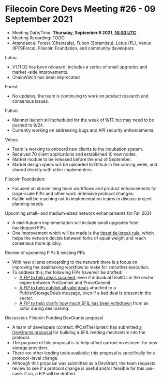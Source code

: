 # Filecoin Core Devs Meeting #26 - 09 September 2021

- Meeting Date/Time: **Thursday, September 9 2021, [16:00 UTC](https://savvytime.com/converter/utc-to-germany-berlin-united-kingdom-london-ny-new-york-city-ca-san-francisco-china-shanghai-japan-tokyo-australia-sydney/16-00)**
- Meeting Recording: TODO
- Attendance: Forest (Chainsafe), Fuhon (Soramitsu), Lotus (PL),  Venus (IPFSForce), Filecoin Foundation, and community developers

Lotus:
- V1.11.02 has been released; includes a series of small upgrades and market -side improvements. 
- ChainWatch has been deprecated

Forest:
- No updates; the team is continuing to work on product research and consensus issues.

Fuhon:
- Mainnet launch still scheduled for the week of 9/17, but may need to be pushed to 9/24.
- Currently working on addressing bugs and API security enhancements.

Venus:
- Team is working to onboard new clients to the incubation system. 
- Received 70 client applications and established 10 new nodes. 
- Market module to be released before the end of September. 
- Market design specs will be uploaded to Github in the coming week, and shared directly with other implementers. 

Filecoin Foundation:
- Focused on streamlining team workflows and product enhancements for large-scale FIPs and other work -intensive protocol changes. 
- Kaitlin will be reaching out to implementation teams to discuss project planning needs. 

Upcoming small- and medium-sized network enhancements for Fall 2021
- A mid-Autumn implementation will include small upgrades from backlogged FIPs.
- One improvement which will be made is the [tipset tie-break rule](https://github.com/filecoin-project/FIPs/pull/156/commits/84546c4e8ae0216009219c073cc88c2803293492), which helps the network decide between forks of equal weight and reach consensus more quickly.

Review of upcoming FIPs & existing PRs
- With new clients onboarding to the network there is a focus on improving the dealmaking workflow to make for smoother execution.  
- To address this, the following FIPs have/will be drafted: 
    - [A FIP to help deals succeed](https://github.com/filecoin-project/FIPs/issues/152), even if individual DealIDs in the sector expire between PreCommit and ProveCommit 
    - [A FIP to help publish all valid deals](https://github.com/filecoin-project/FIPs/issues/142) attached to a PublishStorageDeals message, even if a bad deal is present in the sector. 
    - [A FIP to help clarify how much $FIL has been withdrawn](https://github.com/filecoin-project/FIPs/issues/26) from an actor during dealmaking. 

Discussion: Filecoin Funding DevGrants proposal
- A team of developers (contact: @CatTheHunter) has submitted [a DevGrants proposal](https://github.com/catthehunter/devgrants/blob/patch-2/open-grant-proposals/Filecoin%20Financing%20Plan.md) for building a $FIL lending mechanism into the protocol. 
- The purpose of this proposal is to help offset upfront investment for new storage providers. 
- There are other lending tools available; this proposal is specifically for a protocol -level change. 
- Although this proposal was submitted as a DevGrant, the team requests review to see if a protocol change is useful and/or feasible for this use-case.  If so, a FIP will be drafted.
